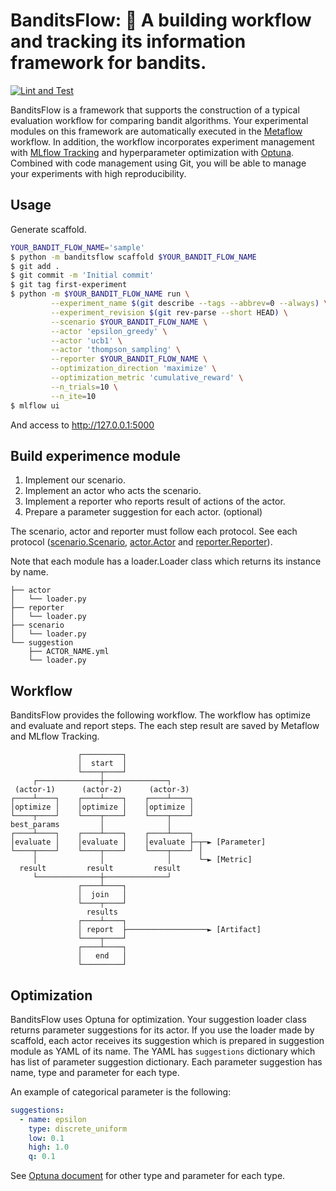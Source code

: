 # BanditsFlow: :slot_machine: A building workflow and tracking its information framework for bandits.

[![Lint and Test](https://github.com/monochromegane/banditsflow/actions/workflows/ci.yml/badge.svg)](https://github.com/monochromegane/banditsflow/actions/workflows/ci.yml)

BanditsFlow is a framework that supports the construction of a typical evaluation workflow for comparing bandit algorithms.
Your experimental modules on this framework are automatically executed in the [Metaflow](https://metaflow.org/) workflow.
In addition, the workflow incorporates experiment management with [MLflow Tracking](https://mlflow.org/docs/latest/tracking.html) and hyperparameter optimization with [Optuna](https://optuna.org/).
Combined with code management using Git, you will be able to manage your experiments with high reproducibility.

## Usage

Generate scaffold.

```sh
YOUR_BANDIT_FLOW_NAME='sample'
$ python -m banditsflow scaffold $YOUR_BANDIT_FLOW_NAME
$ git add .
$ git commit -m 'Initial commit'
$ git tag first-experiment
$ python -m $YOUR_BANDIT_FLOW_NAME run \
         --experiment_name $(git describe --tags --abbrev=0 --always) \
         --experiment_revision $(git rev-parse --short HEAD) \
         --scenario $YOUR_BANDIT_FLOW_NAME \
         --actor 'epsilon_greedy' \
         --actor 'ucb1' \
         --actor 'thompson_sampling' \
         --reporter $YOUR_BANDIT_FLOW_NAME \
         --optimization_direction 'maximize' \
         --optimization_metric 'cumulative_reward' \
         --n_trials=10 \
         --n_ite=10
$ mlflow ui
```

And access to http://127.0.0.1:5000



## Build experimence module

1. Implement our scenario.
1. Implement an actor who acts the scenario.
1. Implement a reporter who reports result of actions of the actor.
1. Prepare a parameter suggestion for each actor. (optional)

The scenario, actor and reporter must follow each protocol.
See each protocol ([scenario.Scenario](https://github.com/monochromegane/banditsflow/blob/main/banditsflow/scenario.py), [actor.Actor](https://github.com/monochromegane/banditsflow/blob/main/banditsflow/actor.py) and [reporter.Reporter](https://github.com/monochromegane/banditsflow/blob/main/banditsflow/reporter.py)).

Note that each module has a loader.Loader class which returns its instance by name.

```
├── actor
│   └── loader.py
├── reporter
│   └── loader.py
├── scenario
│   └── loader.py
└── suggestion
    ├── ACTOR_NAME.yml
    └── loader.py
```

## Workflow

BanditsFlow provides the following workflow.
The workflow has optimize and evaluate and report steps.
The each step result are saved by Metaflow and MLflow Tracking.

```
               ┌─────────┐
               │  start  │
               └────┬────┘
     ┌──────────────┼──────────────┐
 (actor-1)      (actor-2)      (actor-3)
┌────┴────┐    ┌────┴────┐    ┌────┴────┐
│optimize │    │optimize │    │optimize │
└────┬────┘    └────┬────┘    └────┬────┘
best_params         │              │
┌────┴────┐    ┌────┴────┐    ┌────┴────┐
│evaluate │    │evaluate │    │evaluate ├─┬─► [Parameter]
└────┬────┘    └────┬────┘    └────┬────┘ │
     │              │              │      └─► [Metric]
  result         result         result
     └──────────────┼──────────────┘
               ┌────┴────┐
               │  join   │
               └────┬────┘
                 results
               ┌────┴────┐
               │ report  ├──────────────────► [Artifact]
               └────┬────┘
               ┌────┴────┐
               │   end   │
               └─────────┘
```

## Optimization

BanditsFlow uses Optuna for optimization.
Your suggestion loader class returns parameter suggestions for its actor.
If you use the loader made by scaffold, each actor receives its suggestion which is prepared in suggestion module as YAML of its name.
The YAML has `suggestions` dictionary which has list of parameter suggestion dictionary.
Each parameter suggestion has name, type and parameter for each type.

An example of categorical parameter is the following:

```yml
suggestions:
  - name: epsilon
    type: discrete_uniform
    low: 0.1
    high: 1.0
    q: 0.1
```

See [Optuna document](https://optuna.readthedocs.io/en/stable/reference/generated/optuna.trial.Trial.html) for other type and parameter for each type.
